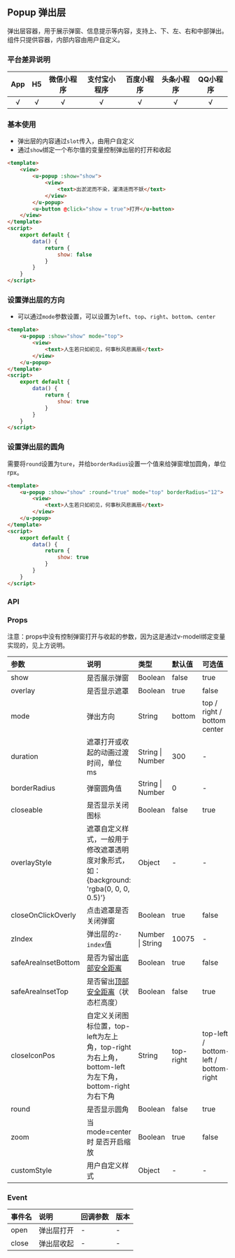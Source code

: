 ## Popup 弹出层 <to-api/>

<demo-model url="/pages/componentsA/popup/popup"></demo-model>

弹出层容器，用于展示弹窗、信息提示等内容，支持上、下、左、右和中部弹出。组件只提供容器，内部内容由用户自定义。

### 平台差异说明

|App|H5	|微信小程序	|支付宝小程序		|百度小程序	|头条小程序	|QQ小程序	|
|:-:|:-:|:-:		|:-:			|:-:		|:-:		|:-:		|
|√	|√	|√			|√				|√			|√			|√			|

### 基本使用

- 弹出层的内容通过`slot`传入，由用户自定义
- 通过`show`绑定一个布尔值的变量控制弹出层的打开和收起

```html
<template>
	<view>
		<u-popup :show="show">
            <view>
                <text>出淤泥而不染，濯清涟而不妖</text>
            </view>
		</u-popup>
		<u-button @click="show = true">打开</u-button>
	</view>
</template>
<script>
	export default {
		data() {
			return {
				show: false
			}
		}
	}
</script>
```

### 设置弹出层的方向

- 可以通过`mode`参数设置，可以设置为`left`、`top`、`right`、`bottom`、`center`

```html
<template>
	<u-popup :show="show" mode="top">
        <view>
            <text>人生若只如初见，何事秋风悲画扇</text>
        </view>
	</u-popup>
</template>
<script>
    export default {
        data() {
            return {
                show: true
            }
        }
    }
</script>
```

### 设置弹出层的圆角

需要将`round`设置为`ture`，并给`borderRadius`设置一个值来给弹窗增加圆角，单位rpx。

```html
<template>
	<u-popup :show="show" :round="true" mode="top" borderRadius="12">
		<view>
            <text>人生若只如初见，何事秋风悲画扇</text>
		</view>
	</u-popup>
</template>
<script>
    export default {
        data() {
            return {
                show: true
            }
        }
    }
</script>
```

### API

### Props

注意：props中没有控制弹窗打开与收起的参数，因为这是通过v-model绑定变量实现的，见上方说明。

| 参数					| 说明																							| 类型					| 默认值		|  可选值								|
|:-						|:-																								|:-						|:-			|:-										|
| show					| 是否展示弹窗																					| Boolean				| false		| true									|
| overlay				| 是否显示遮罩																					| Boolean				| true		| false									|
| mode					| 弹出方向																						| String				| bottom	| top / right / bottom / center			|
| duration				| 遮罩打开或收起的动画过渡时间，单位ms																| String &#124; Number	| 300		| -										|
| borderRadius			| 弹窗圆角值																						| String &#124; Number	| 0			| -										|
| closeable				| 是否显示关闭图标																				| Boolean				| false		| true									|
| overlayStyle			| 遮罩自定义样式，一般用于修改遮罩透明度对象形式，如：{background: 'rgba(0, 0, 0, 0.5)'}				| Object				| -			| -										|
| closeOnClickOverly	| 点击遮罩是否关闭弹窗																			| Boolean				| true		| false									|
| zIndex				| 弹出层的`z-index`值																			| Number &#124; String	| 10075		| -										|
| safeAreaInsetBottom	| 是否为留出[底部安全距离](/components/safeAreaInset.html)											| Boolean				| true		| false									|
| safeAreaInsetTop		| 是否留出[顶部安全距离](/components/safeAreaInset.html)（状态栏高度）								| Boolean				| false		| true									|
| closeIconPos			| 自定义关闭图标位置，top-left为左上角，top-right为右上角，bottom-left为左下角，bottom-right为右下角	| String				| top-right	| top-left / bottom-left / bottom-right	|
| round					| 是否显示圆角																					| Boolean				| false		| true									|
| zoom					| 当mode=center时 是否开启缩放																	| Boolean				| true		| false									|
| customStyle			| 用户自定义样式																					| Object				| -			| -										|

### Event

|事件名	|说明		|回调参数	|版本	|
|:-		|:-			|:-			|:-		|
| open	| 弹出层打开	| -			| -		|
| close	| 弹出层收起	| -			| -		|
